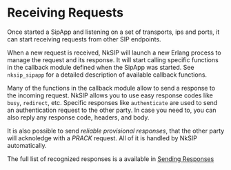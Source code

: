 # Receiving Requests

Once started a SipApp and listening on a set of transports, ips and ports, it can start receiving requests from other SIP endpoints. 

When a new request is received, NkSIP will launch a new Erlang process to manage the request and its response. It will start calling specific functions in the callback module defined when the SipApp was started. See `nksip_sipapp` for a detailed description of available callback functions.

Many of the functions in the callback module allow to send a response to the incoming request. NkSIP allows you to use easy response codes like `busy`, `redirect`, etc. Specific responses like `authenticate` are used to send an authentication request to the other party. In case you need to, you can also reply any response code, headers, and body. 

It is also possible to send _reliable provisional responses_, that the other party will acknoledge with a _PRACK_ request. All of it is handled by NkSIP automatically.

The full list of recognized responses is a available in [Sending Responses](sending_responses.md)


